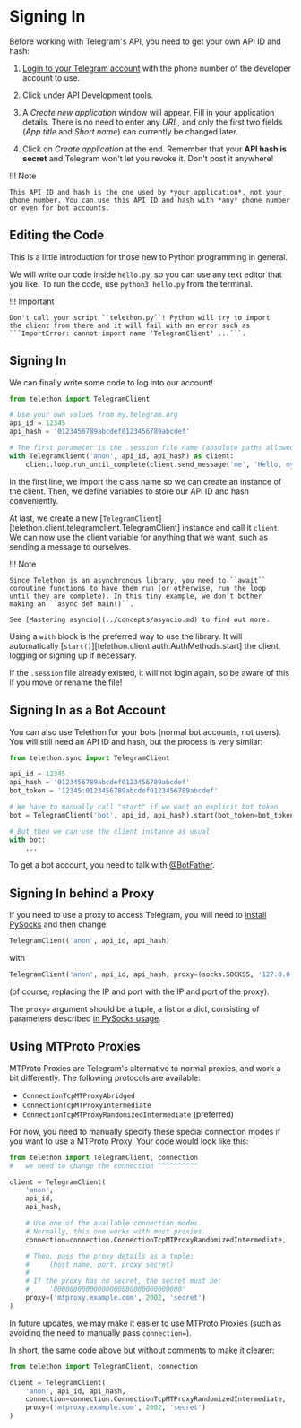 # Signing In

Before working with Telegram's API, you need to get your own API ID and hash:

1. [Login to your Telegram account](https://my.telegram.org/) with the
   phone number of the developer account to use.

2. Click under API Development tools.

3. A *Create new application* window will appear. Fill in your application
   details. There is no need to enter any *URL*, and only the first two
   fields (*App title* and *Short name*) can currently be changed later.

4. Click on *Create application* at the end. Remember that your
   **API hash is secret** and Telegram won't let you revoke it.
   Don't post it anywhere!

!!! Note

    This API ID and hash is the one used by *your application*, not your
    phone number. You can use this API ID and hash with *any* phone number
    or even for bot accounts.


## Editing the Code

This is a little introduction for those new to Python programming in general.

We will write our code inside ``hello.py``, so you can use any text
editor that you like. To run the code, use ``python3 hello.py`` from
the terminal.

!!! Important

    Don't call your script ``telethon.py``! Python will try to import
    the client from there and it will fail with an error such as
    ```ImportError: cannot import name 'TelegramClient' ...```.


## Signing In

We can finally write some code to log into our account!

```python
from telethon import TelegramClient

# Use your own values from my.telegram.org
api_id = 12345
api_hash = '0123456789abcdef0123456789abcdef'

# The first parameter is the .session file name (absolute paths allowed)
with TelegramClient('anon', api_id, api_hash) as client:
    client.loop.run_until_complete(client.send_message('me', 'Hello, myself!'))
```

In the first line, we import the class name so we can create an instance
of the client. Then, we define variables to store our API ID and hash
conveniently.

At last, we create a new [`TelegramClient`][telethon.client.telegramclient.TelegramClient]
instance and call it `client`. We can now use the client variable
for anything that we want, such as sending a message to ourselves.

!!! Note

    Since Telethon is an asynchronous library, you need to ``await``
    coroutine functions to have them run (or otherwise, run the loop
    until they are complete). In this tiny example, we don't bother
    making an ``async def main()``.

    See [Mastering asyncio](../concepts/asyncio.md) to find out more.


Using a `with` block is the preferred way to use the library. It will
automatically [`start()`][telethon.client.auth.AuthMethods.start] the client,
logging or signing up if necessary.

If the `.session` file already existed, it will not login
again, so be aware of this if you move or rename the file!


## Signing In as a Bot Account

You can also use Telethon for your bots (normal bot accounts, not users).
You will still need an API ID and hash, but the process is very similar:


```python
from telethon.sync import TelegramClient

api_id = 12345
api_hash = '0123456789abcdef0123456789abcdef'
bot_token = '12345:0123456789abcdef0123456789abcdef'

# We have to manually call "start" if we want an explicit bot token
bot = TelegramClient('bot', api_id, api_hash).start(bot_token=bot_token)

# But then we can use the client instance as usual
with bot:
    ...
```

To get a bot account, you need to talk
with [@BotFather](https://t.me/BotFather).


## Signing In behind a Proxy

If you need to use a proxy to access Telegram,
you will need to [install PySocks](https://github.com/Anorov/PySocks#installation)
and then change:

```python
TelegramClient('anon', api_id, api_hash)
```

with

```python
TelegramClient('anon', api_id, api_hash, proxy=(socks.SOCKS5, '127.0.0.1', 4444))
```

(of course, replacing the IP and port with the IP and port of the proxy).

The `proxy=` argument should be a tuple, a list or a dict,
consisting of parameters described [in PySocks usage](https://github.com/Anorov/PySocks#usage-1).


## Using MTProto Proxies

MTProto Proxies are Telegram's alternative to normal proxies,
and work a bit differently. The following protocols are available:

* `ConnectionTcpMTProxyAbridged`
* `ConnectionTcpMTProxyIntermediate`
* `ConnectionTcpMTProxyRandomizedIntermediate` (preferred)

For now, you need to manually specify these special connection modes
if you want to use a MTProto Proxy. Your code would look like this:

```python
from telethon import TelegramClient, connection
#   we need to change the connection ^^^^^^^^^^

client = TelegramClient(
    'anon',
    api_id,
    api_hash,

    # Use one of the available connection modes.
    # Normally, this one works with most proxies.
    connection=connection.ConnectionTcpMTProxyRandomizedIntermediate,

    # Then, pass the proxy details as a tuple:
    #     (host name, port, proxy secret)
    #
    # If the proxy has no secret, the secret must be:
    #     '00000000000000000000000000000000'
    proxy=('mtproxy.example.com', 2002, 'secret')
)
```

In future updates, we may make it easier to use MTProto Proxies
(such as avoiding the need to manually pass `connection=`).

In short, the same code above but without comments to make it clearer:

```python
from telethon import TelegramClient, connection

client = TelegramClient(
    'anon', api_id, api_hash,
    connection=connection.ConnectionTcpMTProxyRandomizedIntermediate,
    proxy=('mtproxy.example.com', 2002, 'secret')
)
```
